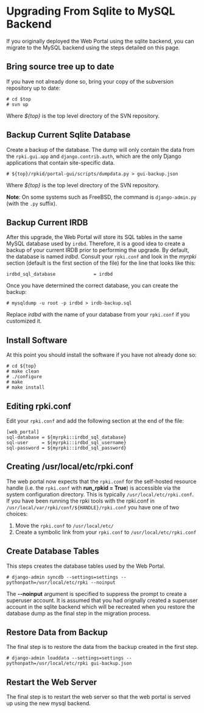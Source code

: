 # Upgrading From Sqlite to MySQL Backend

If you originally deployed the Web Portal using the sqlite backend, you can
migrate to the MySQL backend using the steps detailed on this page.

## Bring source tree up to date

If you have not already done so, bring your copy of the subversion repository
up to date:

    
    
    # cd $top
    # svn up
    

Where _${top}_ is the top level directory of the SVN repository.

## Backup Current Sqlite Database

Create a backup of the database. The dump will only contain the data from the
`rpki.gui.app` and `django.contrib.auth`, which are the only Django
applications that contain site-specific data.

    
    
    # ${top}/rpkid/portal-gui/scripts/dumpdata.py > gui-backup.json
    

Where _${top}_ is the top level directory of the SVN repository.

**Note**: On some systems such as FreeBSD, the command is `django-admin.py` (with the `.py` suffix). 

## Backup Current IRDB

After this upgrade, the Web Portal will store its SQL tables in the same MySQL
database used by `irdbd`. Therefore, it is a good idea to create a backup of
your current IRDB prior to performing the upgrade. By default, the database is
named _irdbd_. Consult your `rpki.conf` and look in the _myrpki_ section
(default is the first section of the file) for the line that looks like this:

    
    
    irdbd_sql_database              = irdbd
    

Once you have determined the correct database, you can create the backup:

    
    
    # mysqldump -u root -p irdbd > irdb-backup.sql
    

Replace _irdbd_ with the name of your database from your `rpki.conf` if you
customized it.

## Install Software

At this point you should install the software if you have not already done so:

    
    
    # cd ${top}
    # make clean
    # ./configure
    # make
    # make install
    

## Editing rpki.conf

Edit your `rpki.conf` and add the following section at the end of the file:

    
    
    [web_portal]
    sql-database = ${myrpki::irdbd_sql_database}
    sql-user     = ${myrpki::irdbd_sql_username}
    sql-password = ${myrpki::irdbd_sql_password}
    

## Creating /usr/local/etc/rpki.conf

The web portal now expects that the `rpki.conf` for the self-hosted resource
handle (i.e. the `rpki.conf` with **run_rpkid = True**) is accessible via the
system configuration directory. This is typically `/usr/local/etc/rpki.conf`.
If you have been running the rpki tools with the rpki.conf in
`/usr/local/var/rpki/conf/${HANDLE}/rpki.conf` you have one of two choices:

  1. Move the `rpki.conf` to `/usr/local/etc/`
  2. Create a symbolic link from your `rpki.conf` to `/usr/local/etc/rpki.conf`

## Create Database Tables

This steps creates the database tables used by the Web Portal.

    
    
    # django-admin syncdb --settings=settings --pythonpath=/usr/local/etc/rpki --noinput
    

The **\--noinput** argument is specified to suppress the prompt to create a
superuser account. It is assumed that you had orignally created a superuser
account in the sqlite backend which will be recreated when you restore the
database dump as the final step in the migration process.

## Restore Data from Backup

The final step is to restore the data from the backup created in the first
step.

    
    
    # django-admin loaddata --settings=settings --pythonpath=/usr/local/etc/rpki gui-backup.json
    

## Restart the Web Server

The final step is to restart the web server so that the web portal is served
up using the new mysql backend.

